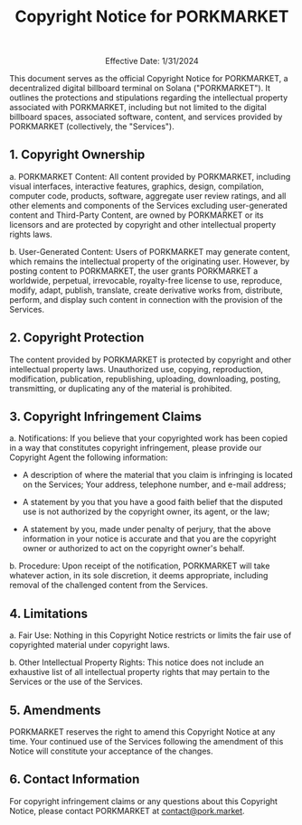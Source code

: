 <h1 align="center">Copyright Notice for PORKMARKET
  <br></br>
</h1>
<p align="center"> Effective Date: 1/31/2024</p>

<p>This document serves as the official Copyright Notice for PORKMARKET, a decentralized digital billboard terminal on Solana ("PORKMARKET"). It outlines the protections and stipulations regarding the intellectual property associated with PORKMARKET, including but not limited to the digital billboard spaces, associated software, content, and services provided by PORKMARKET (collectively, the "Services").</p>

## 1. Copyright Ownership

a. PORKMARKET Content: All content provided by PORKMARKET, including visual interfaces, interactive features, graphics, design, compilation, computer code, products, software, aggregate user review ratings, and all other elements and components of the Services excluding user-generated content and Third-Party Content, are owned by PORKMARKET or its licensors and are protected by copyright and other intellectual property rights laws.

b. User-Generated Content: Users of PORKMARKET may generate content, which remains the intellectual property of the originating user. However, by posting content to PORKMARKET, the user grants PORKMARKET a worldwide, perpetual, irrevocable, royalty-free license to use, reproduce, modify, adapt, publish, translate, create derivative works from, distribute, perform, and display such content in connection with the provision of the Services.

## 2. Copyright Protection

The content provided by PORKMARKET is protected by copyright and other intellectual property laws. Unauthorized use, copying, reproduction, modification, publication, republishing, uploading, downloading, posting, transmitting, or duplicating any of the material is prohibited.

## 3. Copyright Infringement Claims

a. Notifications: If you believe that your copyrighted work has been copied in a way that constitutes copyright infringement, please provide our Copyright Agent the following information:

 - A description of where the material that you claim is infringing is located on the Services; Your address, telephone number, and e-mail address;

 - A statement by you that you have a good faith belief that the disputed use is not authorized by the copyright owner, its agent, or the law;

 - A statement by you, made under penalty of perjury, that the above information in your notice is accurate and that you are the copyright owner or authorized to act on the copyright owner's behalf.

b. Procedure: Upon receipt of the notification, PORKMARKET will take whatever action, in its sole discretion, it deems appropriate, including removal of the challenged content from the Services.

## 4. Limitations

a. Fair Use: Nothing in this Copyright Notice restricts or limits the fair use of copyrighted material under copyright laws.

b. Other Intellectual Property Rights: This notice does not include an exhaustive list of all intellectual property rights that may pertain to the Services or the use of the Services.

## 5. Amendments

PORKMARKET reserves the right to amend this Copyright Notice at any time. Your continued use of the Services following the amendment of this Notice will constitute your acceptance of the changes.

## 6. Contact Information

For copyright infringement claims or any questions about this Copyright Notice, please contact PORKMARKET at contact@pork.market.